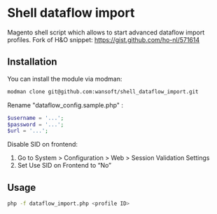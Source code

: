 # Shell dataflow import

Magento shell script which allows to start advanced dataflow import profiles.
Fork of H&O snippet: https://gist.github.com/ho-nl/571614


## Installation

You can install the module via modman:

```bash
modman clone git@github.com:wansoft/shell_dataflow_import.git

```

Rename "dataflow_config.sample.php" :

```PHP
$username = '...';
$password = '...';
$url = '...';
```

Disable SID on frontend:


1. Go to System > Configuration > Web > Session Validation Settings
2. Set Use SID on Frontend to “No”


## Usage


```BASH
php -f dataflow_import.php <profile ID>
```
